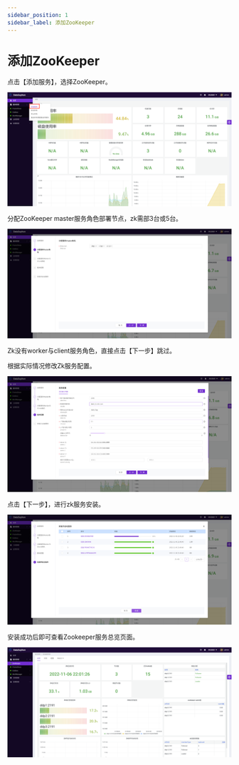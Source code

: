 ```yaml
---
sidebar_position: 1
sidebar_label: 添加ZooKeeper
---
```


# 添加ZooKeeper

点击【添加服务】，选择ZooKeeper。

![image-20221106215738313](../img/image-20221106215738313.png)

分配ZooKeeper master服务角色部署节点，zk需部3台或5台。

![image-20221106215806978](../img/image-20221106215806978.png)

Zk没有worker与client服务角色，直接点击【下一步】跳过。

根据实际情况修改Zk服务配置。

![image-20221106220025173](../img/image-20221106220025173.png)

点击【下一步】，进行zk服务安装。

![image-20221106220144089](../img/image-20221106220144089.png)

安装成功后即可查看Zookeeper服务总览页面。

![image-20221106220253266](../img/image-20221106220253266.png)
